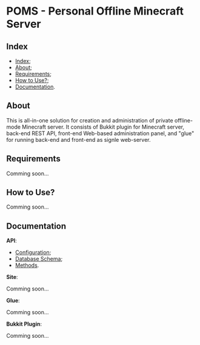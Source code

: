 # POMS - Personal Offline Minecraft Server

## Index

- [Index](#index);
- [About](#about);
- [Requirements](#requirements);
- [How to Use?](#how-to-use);
- [Documentation](#documentation).

## About

This is all-in-one solution for creation and administration of private offline-mode Minecraft server.
It consists of Bukkit plugin for Minecraft server, back-end REST API, front-end Web-based administration
panel, and "glue" for running back-end and front-end as signle web-server.

## Requirements

Comming soon...

## How to Use?

Comming soon...

## Documentation

__API__:

- [Configuration](/api/docs/config.md);
- [Database Schema](/api/docs/db-schema.md);
- [Methods](/api/docs/methods.md).

__Site__:

Comming soon...

__Glue__:

Comming soon...

__Bukkit Plugin__:

Comming soon...
